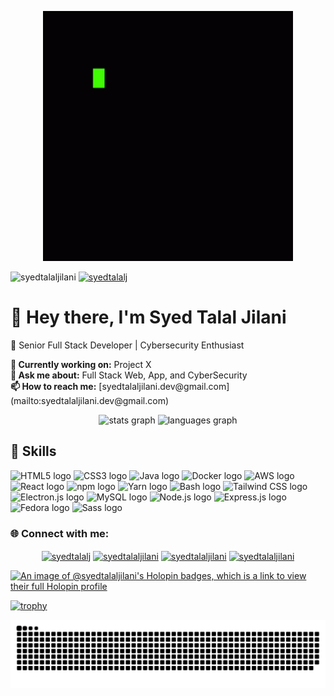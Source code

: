 <!-- Your GitHub Profile README -->

<!-- Header Section -->
<p align="center"> 
  <img src="start.gif" height="400">
</p>

<!-- Badges and Views Section -->
<p align="left"> 
  <img src="https://komarev.com/ghpvc/?username=syedtalaljilani&label=Profile%20views&color=0e75b6&style=flat" alt="syedtalaljilani" />
  <a href="https://twitter.com/syedtalalj" target="blank"><img src="https://img.shields.io/twitter/follow/syedtalalj?logo=twitter&style=for-the-badge" alt="syedtalalj" /></a>
</p>

<!-- Introduction Section -->
<div align="left">
  <h1>👋 Hey there, I'm Syed Talal Jilani</h1>
  <p>🚀 Senior Full Stack Developer | Cybersecurity Enthusiast</p>
</div>

<!-- Current Work and Contact Section -->
<p align="left"> 
  <strong>🔭 Currently working on:</strong> Project X
  <br>
  <strong>💬 Ask me about:</strong> Full Stack Web, App, and CyberSecurity
  <br>
  <strong>📫 How to reach me:</strong> [syedtalaljilani.dev@gmail.com](mailto:syedtalaljilani.dev@gmail.com)
</p>

<!-- GitHub Stats and Languages Section -->
<div align="center">
  <img src="https://github-readme-stats.vercel.app/api?username=syedtalaljilani&hide_title=false&hide_rank=false&show_icons=true&include_all_commits=true&count_private=true&disable_animations=false&theme=dracula&locale=en&hide_border=false" height="150" alt="stats graph" />
  <img src="https://github-readme-stats.vercel.app/api/top-langs?username=syedtalaljilani&locale=en&hide_title=false&layout=compact&card_width=320&langs_count=5&theme=dracula&hide_border=false" height="150" alt="languages graph" />
</div>

<!-- Skills Section -->
<div align="left">
  <h2>🚀 Skills</h2>
<img src="https://cdn.jsdelivr.net/gh/devicons/devicon/icons/html5/html5-original.svg" height="70" alt="HTML5 logo" />
<img src="https://cdn.jsdelivr.net/gh/devicons/devicon/icons/css3/css3-original.svg" height="70" alt="CSS3 logo" />
<img src="https://cdn.jsdelivr.net/gh/devicons/devicon/icons/java/java-original.svg" height="70" alt="Java logo" />
<img src="https://cdn.jsdelivr.net/gh/devicons/devicon/icons/docker/docker-original.svg" height="70" alt="Docker logo" />
<img src="https://cdn.jsdelivr.net/gh/devicons/devicon/icons/amazonwebservices/amazonwebservices-original.svg" height="70" alt="AWS logo" />
<img src="https://cdn.jsdelivr.net/gh/devicons/devicon/icons/react/react-original.svg" height="70" alt="React logo" />
<img src="https://cdn.jsdelivr.net/gh/devicons/devicon/icons/npm/npm-original-wordmark.svg" height="70" alt="npm logo" />
<img src="https://cdn.jsdelivr.net/gh/devicons/devicon/icons/yarn/yarn-original.svg" height="70" alt="Yarn logo" />
<img src="https://cdn.jsdelivr.net/gh/devicons/devicon/icons/bash/bash-original.svg" height="70" alt="Bash logo" />
<img src="https://cdn.jsdelivr.net/gh/devicons/devicon/icons/tailwindcss/tailwindcss-plain.svg" height="70" alt="Tailwind CSS logo" />
<img src="https://cdn.jsdelivr.net/gh/devicons/devicon/icons/electron/electron-original.svg" height="70" alt="Electron.js logo" />
<img src="https://cdn.jsdelivr.net/gh/devicons/devicon/icons/mysql/mysql-original.svg" height="70" alt="MySQL logo" />
<img src="https://cdn.jsdelivr.net/gh/devicons/devicon/icons/nodejs/nodejs-original.svg" height="70" alt="Node.js logo" />
<img src="https://cdn.jsdelivr.net/gh/devicons/devicon/icons/express/express-original.svg" height="70" alt="Express.js logo" />
<img src="https://cdn.jsdelivr.net/gh/devicons/devicon/icons/fedora/fedora-original.svg" height="70" alt="Fedora logo" />
<img src="https://cdn.jsdelivr.net/gh/devicons/devicon/icons/sass/sass-original.svg" height="70" alt="Sass logo" />





<!-- Add more skills here -->

  
  
          
</div>

<!-- Social Media and Connect Section -->
<h3 align="left">🌐 Connect with me:</h3>
<p align="center">
  <a href="https://twitter.com/syedtalalj" target="blank"><img align="center" src="https://raw.githubusercontent.com/rahuldkjain/github-profile-readme-generator/master/src/images/icons/Social/twitter.svg" alt="syedtalalj" height="30" width="40" /></a>
  <a href="https://linkedin.com/in/syedtalaljilani" target="blank"><img align="center" src="https://raw.githubusercontent.com/rahuldkjain/github-profile-readme-generator/master/src/images/icons/Social/linked-in-alt.svg" alt="syedtalaljilani" height="30" width="40" /></a>
  <a href="https://fb.com/syedtalaljilani" target="blank"><img align="center" src="https://raw.githubusercontent.com/rahuldkjain/github-profile-readme-generator/master/src/images/icons/Social/facebook.svg" alt="syedtalaljilani" height="30" width="40" /></a>
  <a href="https://instagram.com/syedtalaljilani" target="blank"><img align="center" src="https://raw.githubusercontent.com/rahuldkjain/github-profile-readme-generator/master/src/images/icons/Social/instagram.svg" alt="syedtalaljilani" height="30" width="40" /></a>
</p>

<!-- Holopin and Trophy Section -->
<p>
  <a href="https://holopin.io/@syedtalaljilani"><img src="https://holopin.me/syedtalaljilani" alt="An image of @syedtalaljilani's Holopin badges, which is a link to view their full Holopin profile"></a>
</p>
<p>
  <a href="https://github.com/syedtalaljilani/github-profile-trophy"><img src="https://github-profile-trophy.vercel.app/?username=syedtalaljilani" alt="trophy"></a>
</p>

<!-- GitHub Contribution Snake Animation -->
<img src="https://raw.githubusercontent.com/Platane/snk/output/github-contribution-grid-snake.svg" alt="Snake animation" />
